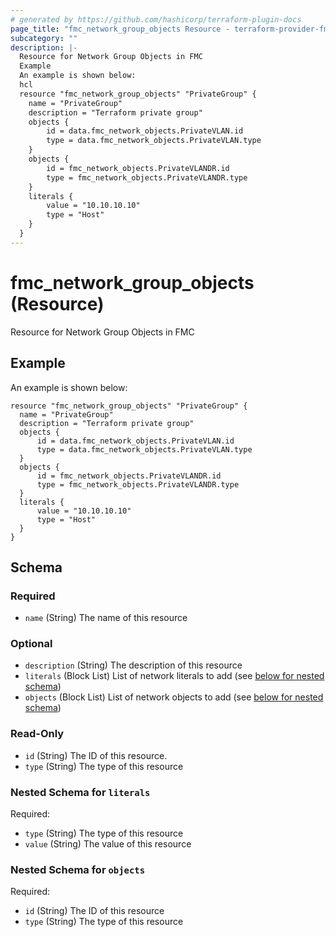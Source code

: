```yaml
---
# generated by https://github.com/hashicorp/terraform-plugin-docs
page_title: "fmc_network_group_objects Resource - terraform-provider-fmc"
subcategory: ""
description: |-
  Resource for Network Group Objects in FMC
  Example
  An example is shown below:
  hcl
  resource "fmc_network_group_objects" "PrivateGroup" {
    name = "PrivateGroup"
    description = "Terraform private group"
    objects {
        id = data.fmc_network_objects.PrivateVLAN.id
        type = data.fmc_network_objects.PrivateVLAN.type
    }
    objects {
        id = fmc_network_objects.PrivateVLANDR.id
        type = fmc_network_objects.PrivateVLANDR.type
    }
    literals {
        value = "10.10.10.10"
        type = "Host"
    }
  }
---
```


# fmc_network_group_objects (Resource)

Resource for Network Group Objects in FMC

## Example
An example is shown below: 
```hcl
resource "fmc_network_group_objects" "PrivateGroup" {
  name = "PrivateGroup"
  description = "Terraform private group"
  objects {
      id = data.fmc_network_objects.PrivateVLAN.id
      type = data.fmc_network_objects.PrivateVLAN.type
  }
  objects {
      id = fmc_network_objects.PrivateVLANDR.id
      type = fmc_network_objects.PrivateVLANDR.type
  }
  literals {
      value = "10.10.10.10"
      type = "Host"
  }
}
```



<!-- schema generated by tfplugindocs -->
## Schema

### Required

- `name` (String) The name of this resource

### Optional

- `description` (String) The description of this resource
- `literals` (Block List) List of network literals to add (see [below for nested schema](#nestedblock--literals))
- `objects` (Block List) List of network objects to add (see [below for nested schema](#nestedblock--objects))

### Read-Only

- `id` (String) The ID of this resource.
- `type` (String) The type of this resource

<a id="nestedblock--literals"></a>
### Nested Schema for `literals`

Required:

- `type` (String) The type of this resource
- `value` (String) The value of this resource


<a id="nestedblock--objects"></a>
### Nested Schema for `objects`

Required:

- `id` (String) The ID of this resource
- `type` (String) The type of this resource


